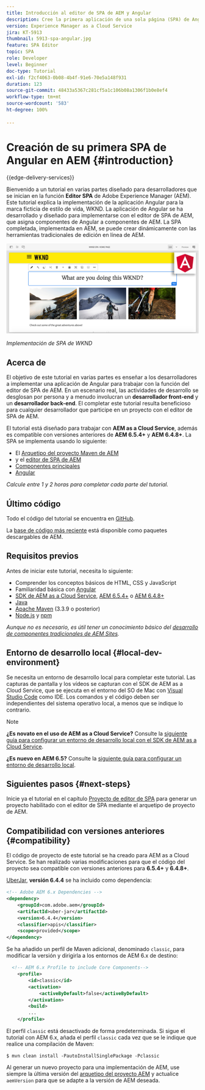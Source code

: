 ```yaml
---
title: Introducción al editor de SPA de AEM y Angular
description: Cree la primera aplicación de una sola página (SPA) de Angular que se pueda editar en Adobe Experience Manager AEM con la SPA de WKND.
version: Experience Manager as a Cloud Service
jira: KT-5913
thumbnail: 5913-spa-angular.jpg
feature: SPA Editor
topic: SPA
role: Developer
level: Beginner
doc-type: Tutorial
exl-id: f2cf4063-0b08-4b4f-91e6-70e5a148f931
duration: 123
source-git-commit: 48433a5367c281cf5a1c106b08a1306f1b0e8ef4
workflow-type: tm+mt
source-wordcount: '583'
ht-degree: 100%

---
```


# Creación de su primera SPA de Angular en AEM {#introduction}

{{edge-delivery-services}}

Bienvenido a un tutorial en varias partes diseñado para desarrolladores que se inician en la función **Editor SPA** de Adobe Experience Manager (AEM). Este tutorial explica la implementación de la aplicación Angular para la marca ficticia de estilo de vida, WKND. La aplicación de Angular se ha desarrollado y diseñado para implementarse con el editor de SPA de AEM, que asigna componentes de Angular a componentes de AEM. La SPA completada, implementada en AEM, se puede crear dinámicamente con las herramientas tradicionales de edición en línea de AEM.

![Se implementó la SPA final](assets/wknd-spa-implementation.png)

*Implementación de SPA de WKND*

## Acerca de

El objetivo de este tutorial en varias partes es enseñar a los desarrolladores a implementar una aplicación de Angular para trabajar con la función del editor de SPA de AEM. En un escenario real, las actividades de desarrollo se desglosan por persona y a menudo involucran un **desarrollador front-end** y un **desarrollador back-end**. El completar este tutorial resulta beneficioso para cualquier desarrollador que participe en un proyecto con el editor de SPA de AEM.

El tutorial está diseñado para trabajar con **AEM as a Cloud Service**, además es compatible con versiones anteriores de **AEM 6.5.4+** y **AEM 6.4.8+**. La SPA se implementa usando lo siguiente:

* El [Arquetipo del proyecto Maven de AEM](https://experienceleague.adobe.com/docs/experience-manager-core-components/using/developing/archetype/overview.html?lang=es)
* y el [editor de SPA de AEM](https://experienceleague.adobe.com/docs/experience-manager-65/developing/headless/spas/spa-walkthrough.html?lang=es#content-editing-experience-with-spa)
* [Componentes principales](https://experienceleague.adobe.com/docs/experience-manager-core-components/using/introduction.html?lang=es)
* [Angular](https://angular.io/)

*Calcule entre 1 y 2 horas para completar cada parte del tutorial.*

## Último código

Todo el código del tutorial se encuentra en [GitHub](https://github.com/adobe/aem-guides-wknd-spa).

La [base de código más reciente](https://github.com/adobe/aem-guides-wknd-spa/releases) está disponible como paquetes descargables de AEM.

## Requisitos previos

Antes de iniciar este tutorial, necesita lo siguiente:

* Comprender los conceptos básicos de HTML, CSS y JavaScript
* Familiaridad básica con [Angular](https://angular.io/)
* [SDK de AEM as a Cloud Service](https://experienceleague.adobe.com/docs/experience-manager-learn/cloud-service/local-development-environment-set-up/aem-runtime.html?lang=es#download-the-aem-as-a-cloud-service-sdk), [AEM 6.5.4+](https://helpx.adobe.com/es/experience-manager/aem-releases-updates.html?lang=es#65) o [AEM 6.4.8+](https://helpx.adobe.com/es/experience-manager/aem-releases-updates.html?lang=es#64)
* [Java](https://downloads.experiencecloud.adobe.com/content/software-distribution/en/general.html)
* [Apache Maven](https://maven.apache.org/) (3.3.9 o posterior)
* [Node.js](https://nodejs.org/es/) y [npm](https://www.npmjs.com/)

*Aunque no es necesario, es útil tener un conocimiento básico del [desarrollo de componentes tradicionales de AEM Sites](https://experienceleague.adobe.com/docs/experience-manager-learn/getting-started-wknd-tutorial-develop/overview.html?lang=es).*

## Entorno de desarrollo local {#local-dev-environment}

Se necesita un entorno de desarrollo local para completar este tutorial. Las capturas de pantalla y los vídeos se capturan con el SDK de AEM as a Cloud Service, que se ejecuta en el entorno del SO de Mac con [Visual Studio Code](https://code.visualstudio.com/) como IDE. Los comandos y el código deben ser independientes del sistema operativo local, a menos que se indique lo contrario.

>[!NOTE]
>
> **¿Es novato en el uso de AEM as a Cloud Service?** Consulte la [siguiente guía para configurar un entorno de desarrollo local con el SDK de AEM as a Cloud Service](https://experienceleague.adobe.com/docs/experience-manager-learn/cloud-service/local-development-environment-set-up/overview.html?lang=es).
>
> **¿Es nuevo en AEM 6.5?** Consulte la [siguiente guía para configurar un entorno de desarrollo local](https://experienceleague.adobe.com/docs/experience-manager-learn/foundation/development/set-up-a-local-aem-development-environment.html?lang=es).

## Siguientes pasos {#next-steps}

Inicie ya el tutorial en el capítulo [Proyecto de editor de SPA](create-project.md) para generar un proyecto habilitado con el editor de SPA mediante el arquetipo de proyecto de AEM.

## Compatibilidad con versiones anteriores {#compatibility}

El código de proyecto de este tutorial se ha creado para AEM as a Cloud Service. Se han realizado varias modificaciones para que el código del proyecto sea compatible con versiones anteriores para **6.5.4+** y **6.4.8+**.

[UberJar](https://experienceleague.adobe.com/docs/experience-manager-65/developing/devtools/ht-projects-maven.html?lang=es#what-is-the-uberjar), **versión 6.4.4** se ha incluido como dependencia:

```xml
<!-- Adobe AEM 6.x Dependencies -->
<dependency>
    <groupId>com.adobe.aem</groupId>
    <artifactId>uber-jar</artifactId>
    <version>6.4.4</version>
    <classifier>apis</classifier>
    <scope>provided</scope>
</dependency>
```

Se ha añadido un perfil de Maven adicional, denominado `classic`, para modificar la versión y dirigirla a los entornos de AEM 6.x de destino:

```xml
  <!-- AEM 6.x Profile to include Core Components-->
    <profile>
        <id>classic</id>
        <activation>
            <activeByDefault>false</activeByDefault>
        </activation>
        <build>
        ...
    </profile>
```

El perfil `classic` está desactivado de forma predeterminada. Si sigue el tutorial con AEM 6.x, añada el perfil `classic` cada vez que se le indique que realice una compilación de Maven:

```shell
$ mvn clean install -PautoInstallSinglePackage -Pclassic
```

Al generar un nuevo proyecto para una implementación de AEM, use siempre la última versión del [arquetipo del proyecto AEM](https://github.com/adobe/aem-project-archetype) y actualice `aemVersion` para que se adapte a la versión de AEM deseada.
